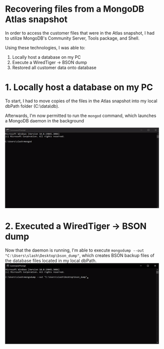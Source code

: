 # Recovering files from a MongoDB Atlas snapshot

In order to access the customer files that were in the Atlas snapshot, I had to utilize MongoDB's Community Server, Tools package, and Shell.

Using these technologies, I was able to:
1. Locally host a database on my PC
2. Execute a WiredTiger -> BSON dump
3. Restored all customer data onto database

# 1. Locally host a database on my PC
To start, I had to move copies of the files in the Atlas snapshot into my local dbPath folder (C:\data\db).

Afterwards, I'm now permitted to run the `mongod` command, which launches a MongoDB daemon in the background

![mongod_connection](../assets/mongodb_file_recovery/mongod_connection.gif)

# 2. Executed a WiredTiger -> BSON dump
Now that the daemon is running, I'm able to execute `mongodump --out "C:\Users\slash\Desktop\bson_dump"`, which creates BSON backup files of the database files located in my local dbPath.
![mongodump_command](../assets/mongodb_file_recovery/mongodump_command.gif)
